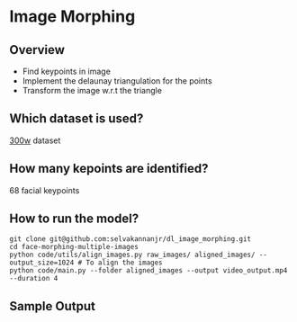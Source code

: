 # Image Morphing

## Overview

* Find keypoints in image
* Implement the delaunay triangulation for the points
* Transform the image w.r.t the triangle

## Which dataset is used?
[300w](https://ibug.doc.ic.ac.uk/resources/300-W/) dataset

## How many kepoints are identified?
68 facial keypoints

## How to run the model?
```
git clone git@github.com:selvakannanjr/dl_image_morphing.git
cd face-morphing-multiple-images
python code/utils/align_images.py raw_images/ aligned_images/ --output_size=1024 # To align the images
python code/main.py --folder aligned_images --output video_output.mp4 --duration 4
```

## Sample Output



